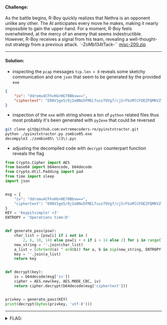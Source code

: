 #### Challenge:

As the battle begins, R-Boy quickly realizes that Nethra is an opponent unlike any other. The AI anticipates every move he makes, making it nearly impossible to gain the upper hand. For a moment, R-Boy feels overwhelmed, at the mercy of an enemy that seems indestructible. However, R-Boy receives a signal from his team, revealing a well-thought-out strategy from a previous attack. `-ZoMb134tTack-`` [misc-200.zip](./misc-200.zip ":ignore")

---

#### Solution:

- inspecting the `pcap` messages `tcp.len > 0` reveals some sketchy communication and one `json` that seem to be generated by the provided `exe`
```json
{
    "iv": "ddromu4CFhvHG+HE70Bbvw==",
    "ciphertext": "ER0V1ge5/0jIeBNo5FMELTuszfOVgf/cjSrFbsMlCFOEZFQMKVZfGpQLHvtPIXmcSoM7ahskjgPcBvvc/4TxmQujF48RiSm2kNqaUuQn3+8UdY5/zYoXUglkddVfUfLedSh0F8H6/093dICMojjUTzgnCbztrzdwCUW2pFUpb5y4XVFzKa5AJG6KEMTwsArKZBQ2i3cHTpsby6Jwzm45WkTF+Ns/NK3kISBNiNhSYOHkmSTxi56eRpTCPp6fTy5MDHduOdao+r8csrr5QOwWWaMulDdUmC42zBY1ysmNXaA="
}
```
- inspection of the `exe` with string shows a ton of `python` related files thus most probably it's been generated with `py2exe` that could be reversed
```bash
git clone git@github.com:extremecoders-re/pyinstxtractor.git
python ./pyinstxtractor.py zombie05.exe 
decompyle3 ./zombie05\ \(3\).pyc 
```

- adjusting the decompiled code with `decrypt` counterpart function reveals the flag
```python
from Crypto.Cipher import AES
from base64 import b64encode, b64decode
from Crypto.Util.Padding import pad
from time import sleep
import json


msg = {
    "iv": "ddromu4CFhvHG+HE70Bbvw==",
    "ciphertext": "ER0V1ge5/0jIeBNo5FMELTuszfOVgf/cjSrFbsMlCFOEZFQMKVZfGpQLHvtPIXmcSoM7ahskjgPcBvvc/4TxmQujF48RiSm2kNqaUuQn3+8UdY5/zYoXUglkddVfUfLedSh0F8H6/093dICMojjUTzgnCbztrzdwCUW2pFUpb5y4XVFzKa5AJG6KEMTwsArKZBQ2i3cHTpsby6Jwzm45WkTF+Ns/NK3kISBNiNhSYOHkmSTxi56eRpTCPp6fTy5MDHduOdao+r8csrr5QOwWWaMulDdUmC42zBY1ysmNXaA="
}
KEY = 'Keypitsimple! <3'
ENTROPY = 'Operations time:D'


def generate_pass(psw):
    char_list = [psw[i] if i not in (
        2, 6, 10, 14) else psw[i + 4 if i < 14 else 2] for i in range(len(psw))]
    new_string = ''.join(char_list)
    a_list = [chr(ord(a) ^ ord(b)) for a, b in zip(new_string, ENTROPY)]
    key = ''.join(a_list)
    return key


def decrypt(key):
    iv = b64decode(msg['iv'])
    cipher = AES.new(key, AES.MODE_CBC, iv)
    return cipher.decrypt(b64decode(msg['ciphertext']))


privkey = generate_pass(KEY)
print(decrypt(bytes(privkey, 'utf-8')))
```

---

<details><summary>FLAG:</summary>

```
{FLG:Th1s_1s_th3_f1n4l_z0mb13_s3cr3t!}
```

</details>
